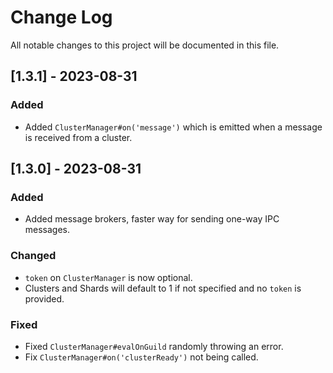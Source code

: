 # Change Log

All notable changes to this project will be documented in this file.

## [1.3.1] - 2023-08-31

### Added
- Added `ClusterManager#on('message')` which is emitted when a message is received from a cluster.

## [1.3.0] - 2023-08-31

### Added
- Added message brokers, faster way for sending one-way IPC messages.
### Changed
- `token` on `ClusterManager` is now optional.
- Clusters and Shards will default to 1 if not specified and no `token` is provided.
### Fixed
- Fixed `ClusterManager#evalOnGuild` randomly throwing an error.
- Fix `ClusterManager#on('clusterReady')` not being called.